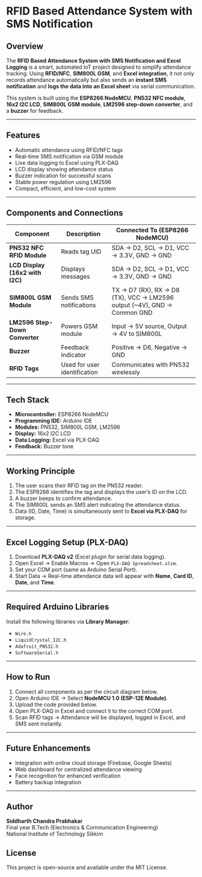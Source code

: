 # RFID Based Attendance System with SMS Notification

## Overview
The **RFID Based Attendance System with SMS Notification and Excel Logging** is a smart, automated IoT project designed to simplify attendance tracking. Using **RFID/NFC**, **SIM800L GSM**, and **Excel integration**, it not only records attendance automatically but also sends an **instant SMS notification** and **logs the data into an Excel sheet** via serial communication.

This system is built using the **ESP8266 NodeMCU**, **PN532 NFC module**, **16x2 I2C LCD**, **SIM800L GSM module**, **LM2596 step-down converter**, and a **buzzer** for feedback.

---

## Features
- Automatic attendance using RFID/NFC tags  
- Real-time SMS notification via GSM module  
- Live data logging to Excel using PLX-DAQ  
- LCD display showing attendance status  
- Buzzer indication for successful scans  
- Stable power regulation using LM2596  
- Compact, efficient, and low-cost system  

---

## Components and Connections

| Component | Description | Connected To (ESP8266 NodeMCU) |
|------------|--------------|--------------------------------|
| **PN532 NFC RFID Module** | Reads tag UID | SDA → D2, SCL → D1, VCC → 3.3V, GND → GND |
| **LCD Display (16x2 with I2C)** | Displays messages | SDA → D2, SCL → D1, VCC → 3.3V, GND → GND |
| **SIM800L GSM Module** | Sends SMS notifications | TX → D7 (RX), RX → D8 (TX), VCC → LM2596 output (~4V), GND → Common GND |
| **LM2596 Step-Down Converter** | Powers GSM module | Input → 5V source, Output → 4V to SIM800L |
| **Buzzer** | Feedback indicator | Positive → D6, Negative → GND |
| **RFID Tags** | Used for user identification | Communicates with PN532 wirelessly |

---

## Tech Stack
- **Microcontroller:** ESP8266 NodeMCU  
- **Programming IDE:** Arduino IDE  
- **Modules:** PN532, SIM800L GSM, LM2596  
- **Display:** 16x2 I2C LCD  
- **Data Logging:** Excel via PLX-DAQ  
- **Feedback:** Buzzer tone  

---

## Working Principle
1. The user scans their RFID tag on the PN532 reader.  
2. The ESP8266 identifies the tag and displays the user’s ID on the LCD.  
3. A buzzer beeps to confirm attendance.  
4. The SIM800L sends an SMS alert indicating the attendance status.  
5. Data (ID, Date, Time) is simultaneously sent to **Excel via PLX-DAQ** for storage.  

---

## Excel Logging Setup (PLX-DAQ)
1. Download **PLX-DAQ v2** (Excel plugin for serial data logging).  
2. Open Excel → Enable Macros → Open `PLX-DAQ Spreadsheet.xlsm`.  
3. Set your COM port (same as Arduino Serial Port).  
4. Start Data → Real-time attendance data will appear with **Name**, **Card ID**, **Date**, and **Time**.  

---

## Required Arduino Libraries
Install the following libraries via **Library Manager**:
- `Wire.h`
- `LiquidCrystal_I2C.h`
- `Adafruit_PN532.h`
- `SoftwareSerial.h`

---

## How to Run
1. Connect all components as per the circuit diagram below.  
2. Open Arduino IDE → Select **NodeMCU 1.0 (ESP-12E Module)**.  
3. Upload the code provided below.  
4. Open PLX-DAQ in Excel and connect it to the correct COM port.  
5. Scan RFID tags → Attendance will be displayed, logged in Excel, and SMS sent instantly.


---

## Future Enhancements
- Integration with online cloud storage (Firebase, Google Sheets)  
- Web dashboard for centralized attendance viewing  
- Face recognition for enhanced verification  
- Battery backup integration  

---
## Author

**Siddharth Chandra Prabhakar**<br> 
Final year B.Tech (Electronics & Communication Engineering) <br>
National Institute of Technology Sikkim

## License

This project is open-source and available under the MIT License.

